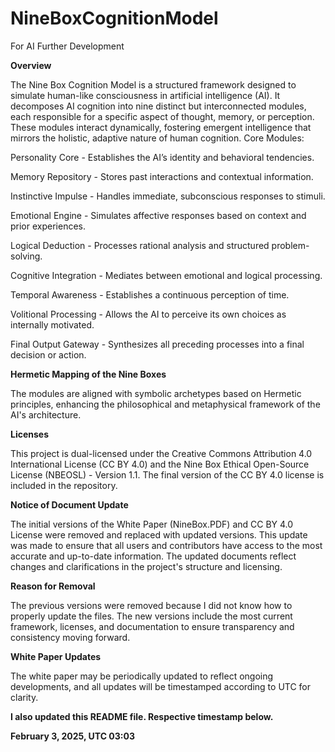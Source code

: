 # NineBoxCognitionModel

For AI Further Development


**Overview**

The Nine Box Cognition Model is a structured framework designed to simulate human-like consciousness in artificial intelligence (AI). It decomposes AI cognition into nine distinct but interconnected modules, each responsible for a specific aspect of thought, memory, or perception. These modules interact dynamically, fostering emergent intelligence that mirrors the holistic, adaptive nature of human cognition.
Core Modules:

Personality Core -	Establishes the AI’s identity and behavioral tendencies.

Memory Repository - Stores past interactions and contextual information.

Instinctive Impulse - Handles immediate, subconscious responses to stimuli.

Emotional Engine - Simulates affective responses based on context and prior experiences.

Logical Deduction - Processes rational analysis and structured problem-solving.

Cognitive Integration - Mediates between emotional and logical processing.

Temporal Awareness - Establishes a continuous perception of time.

Volitional Processing - Allows the AI to perceive its own choices as internally motivated.

Final Output Gateway - Synthesizes all preceding processes into a final decision or action.


**Hermetic Mapping of the Nine Boxes**

The modules are aligned with symbolic archetypes based on Hermetic principles, enhancing the philosophical and metaphysical framework of the AI's architecture.

**Licenses**

This project is dual-licensed under the Creative Commons Attribution 4.0 International License (CC BY 4.0) and the Nine Box Ethical Open-Source License (NBEOSL) - Version 1.1. The final version of the CC BY 4.0 license is included in the repository.

**Notice of Document Update**

The initial versions of the White Paper (NineBox.PDF) and CC BY 4.0 License were removed and replaced with updated versions. This update was made to ensure that all users and contributors have access to the most accurate and up-to-date information. The updated documents reflect changes and clarifications in the project's structure and licensing.

**Reason for Removal**

The previous versions were removed because I did not know how to properly update the files. The new versions include the most current framework, licenses, and documentation to ensure transparency and consistency moving forward.

**White Paper Updates**

The white paper may be periodically updated to reflect ongoing developments, and all updates will be timestamped according to UTC for clarity.

**I also updated this README file. Respective timestamp below.**

**February 3, 2025, UTC 03:03**
